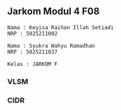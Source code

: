 ## Jarkom Modul 4 F08

    Nama : Keyisa Raihan Illah Setiadi
    NRP : 5025211002

    Nama : Syukra Wahyu Ramadhan
    NRP : 5025211037

    Kelas : JARKOM F

### VLSM

### CIDR
